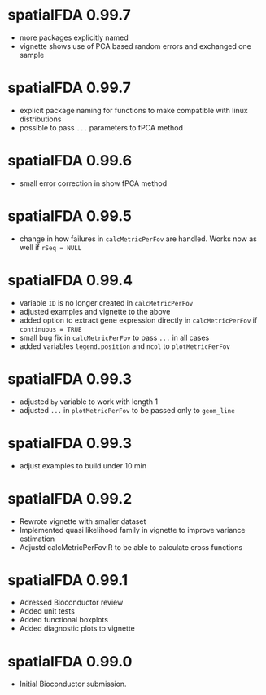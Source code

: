 # spatialFDA 0.99.7
* more packages explicitly named
* vignette shows use of PCA based random errors and exchanged one sample

# spatialFDA 0.99.7
* explicit package naming for functions to make compatible with linux distributions
* possible to pass `...` parameters to fPCA method

# spatialFDA 0.99.6
* small error correction in show fPCA method

# spatialFDA 0.99.5
* change in how failures in `calcMetricPerFov` are handled. Works now as well
if `rSeq = NULL`

# spatialFDA 0.99.4
* variable `ID` is no longer created in `calcMetricPerFov`
* adjusted examples and vignette to the above
* added option to extract gene expression directly in `calcMetricPerFov` if
`continuous = TRUE`
* small bug fix in `calcMetricPerFov` to pass `...` in all cases
* added variables `legend.position` and `ncol` to `plotMetricPerFov`

# spatialFDA 0.99.3
* adjusted `by` variable to work with length 1
* adjusted `...` in `plotMetricPerFov` to be passed only to `geom_line`

# spatialFDA 0.99.3
* adjust examples to build under 10 min

# spatialFDA 0.99.2
* Rewrote vignette with smaller dataset
* Implemented quasi likelihood family in vignette to improve variance estimation
* Adjustd calcMetricPerFov.R to be able to calculate cross functions

# spatialFDA 0.99.1
* Adressed Bioconductor review
* Added unit tests
* Added functional boxplots
* Added diagnostic plots to vignette

# spatialFDA 0.99.0

* Initial Bioconductor submission.
